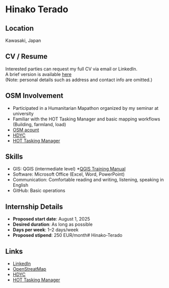 # Hinako Terado

##  Location
Kawasaki, Japan

## CV / Resume
Interested parties can request my full CV via email or LinkedIn.  
A brief version is available [here](https://docs.google.com/document/d/16WSAkKrSnProIKoNdnrKW49Bd1pC5XQJ/edit?usp=drivesdk&ouid=100749681504160064272&rtpof=true&sd=true)  
(Note: personal details such as address and contact info are omitted.)

##  OSM Involvement
- Participated in a Humanitarian Mapathon organized by my seminar at university
- Familiar with the HOT Tasking Manager and basic mapping workflows (Building, farmland, load)
- [OSM acount](https://www.openstreetmap.org/user/USAKOOON)
- [HDYC](https://hdyc.neis-one.org/?USAKOOON)
- [HOT Tasking Manager](https://tasks.hotosm.org/contributions)

##  Skills
- GIS: QGIS (intermediate level) *[QGIS Training Manual](https://docs.qgis.org/3.40/ja/docs/training_manual/index.html) 
- Software: Microsoft Office (Excel, Word, PowerPoint)
- Communication: Comfortable reading and writing, listening, speaking in English
- GitHub: Basic operations

##  Internship Details
- **Proposed start date**: August 1, 2025
- **Desired duration**: As long as possible
- **Days per week**: 1–2 days/week
- **Proposed stipend**: 250 EUR/month# Hinako-Terado

## Links
- [LinkedIn](https://www.linkedin.com/in/terado-hinako-22097036a/)
- [OpenStreatMap](https://www.openstreetmap.org/user/USAKOOON)
- [HDYC](https://hdyc.neis-one.org/?USAKOOON)
- [HOT Tasking Manager](https://tasks.hotosm.org/contributions)
  
